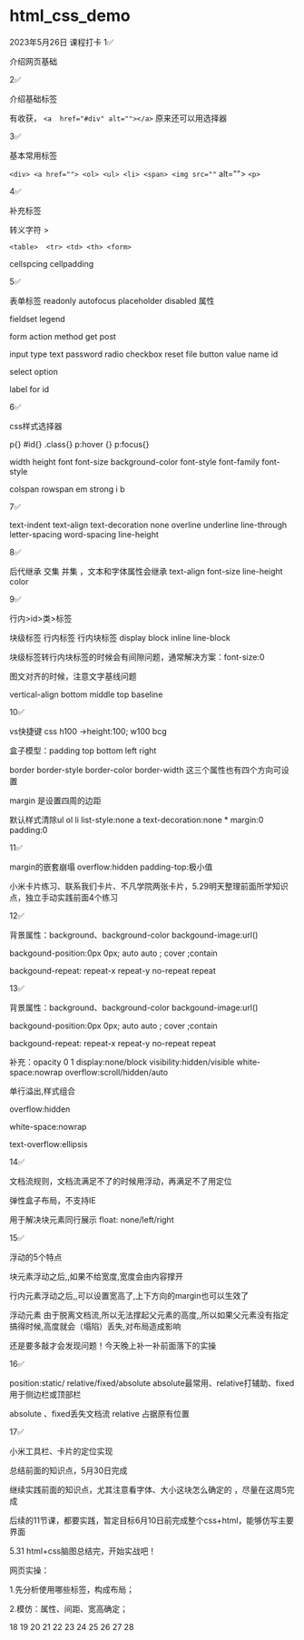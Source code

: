 # html_css_demo

2023年5月26日
课程打卡
1✅

介绍网页基础

2✅

介绍基础标签

有收获， `<a  href="#div" alt=""></a>`	原来还可以用选择器

3✅

基本常用标签

`<div> <a href=""> <ol> <ul> <li> <span> <img src=""` alt="">  `<p>`

4✅

补充标签

转义字符   &gt;

`<table>  <tr> <td> <th> <form>`

cellspcing cellpadding

5✅

表单标签   readonly  autofocus  placeholder  disabled 属性

fieldset legend

form action  method  get post

input  type  text password  radio checkbox  reset  file  button   value name  id

select option

label  for  id

6✅

css样式选择器

p{}  #id{}  .class{}  p:hover {}  p:focus{}

width  height  font   font-size  background-color   font-style  font-family  font-style

colspan rowspan   em  strong  i   b

7✅

text-indent	text-align	    text-decoration  none   overline underline  line-through  letter-spacing  word-spacing  line-height

8✅

后代继承   交集   并集    ，文本和字体属性会继承    text-align    font-size  line-height  color

9✅

行内>id>类>标签

块级标签   行内标签   行内块标签  display    block  inline   line-block

块级标签转行内块标签的时候会有间隙问题，通常解决方案：font-size:0

图文对齐的时候，注意文字基线问题

vertical-align  bottom middle  top  baseline

10✅

vs快捷键   css   h100 ->height:100;   w100    bcg

盒子模型：padding   top  bottom  left   right

border border-style  border-color border-width 这三个属性也有四个方向可设置

margin 是设置四周的边距

默认样式清除ul ol li  list-style:none    a   text-decoration:none    *  margin:0 padding:0

11✅

margin的嵌套崩塌  overflow:hidden    padding-top:极小值

小米卡片练习、联系我们卡片、不凡学院两张卡片，5.29明天整理前面所学知识点，独立手动实践前面4个练习

12✅

背景属性：background、background-color  backgound-image:url()

backgound-position:0px  0px; auto auto ; cover ;contain

backgound-repeat: repeat-x  repeat-y  no-repeat   repeat

13✅

背景属性：background、background-color  backgound-image:url()

backgound-position:0px  0px; auto auto ; cover ;contain

backgound-repeat: repeat-x  repeat-y  no-repeat   repeat

补充：opacity 0 1   display:none/block    visibility:hidden/visible  white-space:nowrap  overflow:scroll/hidden/auto

单行溢出,样式组合

overflow:hidden

white-space:nowrap

text-overflow:ellipsis

14✅

文档流规则，文档流满足不了的时候用浮动，再满足不了用定位

弹性盒子布局，不支持IE

用于解决块元素同行展示  float: none/left/right

15✅

浮动的5个特点

块元素浮动之后,,如果不给宽度,宽度会由内容撑开

行内元素浮动之后,,可以设置宽高了,上下方向的margin也可以生效了

浮动元素 由于脱离文档流,所以无法撑起父元素的高度,,所以如果父元素没有指定搞得时候,高度就会（塌陷）丢失,对布局造成影响

还是要多敲才会发现问题！今天晚上补一补前面落下的实操

16✅

position:static/ relative/fixed/absolute      absolute最常用、relative打辅助、fixed用于侧边栏或顶部栏

absolute 、fixed丢失文档流    relative 占据原有位置

17✅

小米工具栏、卡片的定位实现

总结前面的知识点，5月30日完成

继续实践前面的知识点，尤其注意看字体、大小这块怎么确定的 ，尽量在这周5完成

后续的11节课，都要实践，暂定目标6月10日前完成整个css+html，能够仿写主要界面


5.31  html+css脑图总结完，开始实战吧！

网页实操：

1.先分析使用哪些标签，构成布局；

2.模仿：属性、间距、宽高确定；

18
19
20
21
22
23
24
25
26
27
28
